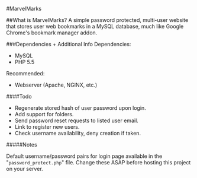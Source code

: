 #MarvelMarks

##What is MarvelMarks?
A simple password protected, multi-user website that stores user web bookmarks in a MySQL database, much like Google Chrome's bookmark manager addon.

###Dependencies + Additional Info
Dependencies:

 - MySQL
 - PHP 5.5
 
 Recommended:
 - Webserver (Apache, NGINX, etc.)
 
 ####Todo
 - Regenerate stored hash of user password upon login.
 - Add support for folders.
 - Send password reset requests to listed user email.
 - Link to register new users.
 - Check username availability, deny creation if taken.
 
 #####Notes

Default username/password pairs for login page available in the "`password_protect.php`" file.
Change these ASAP before hosting this project on your server.